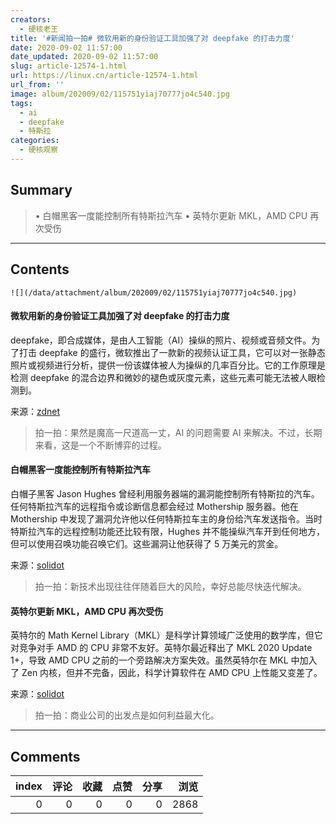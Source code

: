 ```yaml
---
creators:
  - 硬核老王
title: '#新闻拍一拍# 微软用新的身份验证工具加强了对 deepfake 的打击力度'
date: 2020-09-02 11:57:00
date_updated: 2020-09-02 11:57:00
slug: article-12574-1.html
url: https://linux.cn/article-12574-1.html
url_from: ''
image: album/202009/02/115751yiaj70777jo4c540.jpg
tags:
  - ai
  - deepfake
  - 特斯拉
categories:
  - 硬核观察
---
```


## Summary

> • 白帽黑客一度能控制所有特斯拉汽车 • 英特尔更新 MKL，AMD CPU 再次受伤

***

<!-- more -->

## Contents

`![](/data/attachment/album/202009/02/115751yiaj70777jo4c540.jpg)`

#### 微软用新的身份验证工具加强了对 deepfake 的打击力度

deepfake，即合成媒体，是由人工智能（AI）操纵的照片、视频或音频文件。为了打击 deepfake 的盛行，微软推出了一款新的视频认证工具，它可以对一张静态照片或视频进行分析，提供一份该媒体被人为操纵的几率百分比。它的工作原理是检测 deepfake 的混合边界和微妙的褪色或灰度元素，这些元素可能无法被人眼检测到。

来源：[zdnet](https://www.zdnet.com/article/microsoft-strengthens-deepfake-fight-with-new-authentication-tools/ "https://www.zdnet.com/article/microsoft-strengthens-deepfake-fight-with-new-authentication-tools/")

> 
> 拍一拍：果然是魔高一尺道高一丈，AI 的问题需要 AI 来解决。不过，长期来看，这是一个不断博弈的过程。
> 
> 
> 

#### 白帽黑客一度能控制所有特斯拉汽车

白帽子黑客 Jason Hughes 曾经利用服务器端的漏洞能控制所有特斯拉的汽车。任何特斯拉汽车的远程指令或诊断信息都会经过 Mothership 服务器。他在 Mothership 中发现了漏洞允许他以任何特斯拉车主的身份给汽车发送指令。当时特斯拉汽车的远程控制功能还比较有限，Hughes 并不能操纵汽车开到任何地方，但可以使用召唤功能召唤它们。这些漏洞让他获得了 5 万美元的赏金。

来源：[solidot](https://www.solidot.org/story?sid=65411 "https://www.solidot.org/story?sid=65411")

> 
> 拍一拍：新技术出现往往伴随着巨大的风险，幸好总能尽快迭代解决。
> 
> 
> 

#### 英特尔更新 MKL，AMD CPU 再次受伤

英特尔的 Math Kernel Library（MKL）是科学计算领域广泛使用的数学库，但它对竞争对手 AMD 的 CPU 非常不友好。英特尔最近释出了 MKL 2020 Update 1+，导致 AMD CPU 之前的一个旁路解决方案失效。虽然英特尔在 MKL 中加入了 Zen 内核，但并不完备，因此，科学计算软件在 AMD CPU 上性能又变差了。

来源：[solidot](https://www.solidot.org/story?sid=65407 "https://www.solidot.org/story?sid=65407")

> 
> 拍一拍：商业公司的出发点是如何利益最大化。
> 
> 
>

***

## Comments


|   index |   评论 |   收藏 |   点赞 |   分享 |   浏览 |
|--------:|-------:|-------:|-------:|-------:|-------:|
|       0 |      0 |      0 |      0 |      0 |   2868 |
